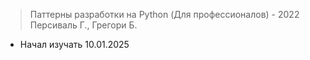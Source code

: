 > Паттерны разработки на Python (Для профессионалов) - 2022
> Персиваль Г., Грегори Б. 
- Начал изучать 10.01.2025